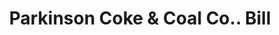 ---
doi: 10.7916/D8JM3NR2
date_other: '1917'
date_other_textual: '1917'
form: printed ephemera
genre:
- Invoices
name:
- Parkinson Coke & Coal Co.
object_in_context_url: https://biggert.cul.columbia.edu/items/view/ave_biggert_00862
subject_hierarchical_geographic:
- New York, New York, United States
subject_name:
- Parkinson Coke & Coal Co.
title: Parkinson Coke & Coal Co.. Bill
sort_title: Parkinson Coke & Coal Co.. Bill
call_number: ave_biggert_00862
coordinates:
- 40.69277777777778,-73.99027777777778
pid: ave_biggert_00862
identifiers: ave_biggert_00862
thumbnail: https://derivativo-3.library.columbia.edu/iiif/2/ldpd:345723/full/!256,256/0/native.jpg
permalink: /biggert/ave_biggert_00862/
layout: iiif-image-page
---